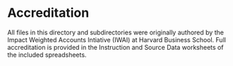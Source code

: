 # Accreditation

All files in this directory and subdirectories were originally authored by the Impact Weighted Accounts Intiative (IWAI) at Harvard Business School. Full accreditation is provided in the Instruction and Source Data worksheets of the included spreadsheets.
